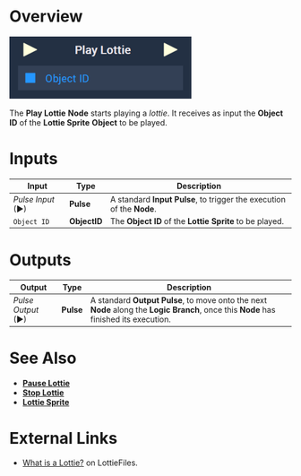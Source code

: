# Overview

![The Play Lottie Node.](../../../.gitbook/assets/node-play-lottie.png)

The **Play Lottie** **Node** starts playing a *lottie*. It receives as input the **Object ID** of the **Lottie Sprite** **Object** to be played.


# Inputs

|Input|Type|Description|
|---|---|---|
|*Pulse Input* (►)|**Pulse**|A standard **Input Pulse**, to trigger the execution of the **Node**.|
| `Object ID` | **ObjectID** | The **Object ID** of the **Lottie Sprite** to be played. |

# Outputs

|Output|Type|Description|
|---|---|---|
|*Pulse Output* (►)|**Pulse**|A standard **Output Pulse**, to move onto the next **Node** along the **Logic Branch**, once this **Node** has finished its execution.|

# See Also

* [**Pause Lottie**](pause-lottie.md)
* [**Stop Lottie**](stop-lottie.md)
* [**Lottie Sprite**]()

# External Links

* [What is a Lottie?](https://lottiefiles.com/what-is-lottie) on LottieFiles.
